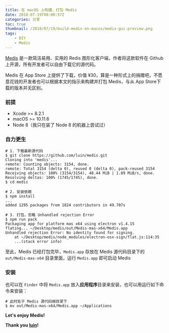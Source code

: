 ```yaml
---
title: 在 macOS 上构建、打包 Medis
date: 2018-07-19T00:00:57Z
categories: 分享
toc: true
thumbnail: /2018/07/19/build-medis-on-macos/medis-gui-preview.png
tags:
    - DIY
    - Medis
---
```

[Medis](https://github.com/luin/medis) 是一款简洁易用、实用的 Redis 图形化客户端，作者将这款软件在 Github 上开源，所有开发者可以自由下载它的源代码。

Medis 在 App Store 上提供了下载，价值 ¥30，算是一种形式上的捐赠吧，不愿意花钱的开发者也可以根据本文的指示来构建并打包 Medis，与从 App Store下载的版本并无区别。
<!-- more -->

### 前提

- Xcode >= 8.2.1
- macOS >= 10.11.6
- Node 8（我只在装了 Node 8 的机器上尝试过）

### 自力更生

```shell
# 1. 下载最新源代码
$ git clone https://github.com/luin/medis.git
Cloning into 'medis'...
remote: Counting objects: 3154, done.
remote: Total 3154 (delta 0), reused 0 (delta 0), pack-reused 3154
Receiving objects: 100% (3154/3154), 48.44 MiB | 1.89 MiB/s, done.
Resolving deltas: 100% (1745/1745), done.
$ cd medis

# 2. 安装依赖
$ npm install
...
added 1295 packages from 1824 contributors in 49.707s

# 3. 打包，忽略 Unhandled rejection Error
$ npm run pack
Packaging app for platform mas x64 using electron v1.4.15
flating... ~/Desktop/medis/out/Medis-mas-x64/Medis.app
Unhandled rejection Error: No identity found for signing.
    at ~/Desktop/medis/node_modules/electron-osx-sign/flat.js:114:35
	...(stack error info)
```

至此，Medis 已经打包完毕，`Medis.app` 存放在 Medis 源代码目录下的 `out/Medis-mas-x64` 目录里面，运行 `Medis.app` 即可启动 Medis

### 安装

也可以在 `Finder` 中将 `Medis.app` 放入**应用程序**目录来安装，也可以用运行如下命令来安装：

```shell
# 此时处于 Medis 源代码根目录下
$ mv out/Medis-mas-x64/Medis.app ~/Applications
```

**Let's enjoy Medis!**

**Thank you [luin](https://github.com/luin)!**
